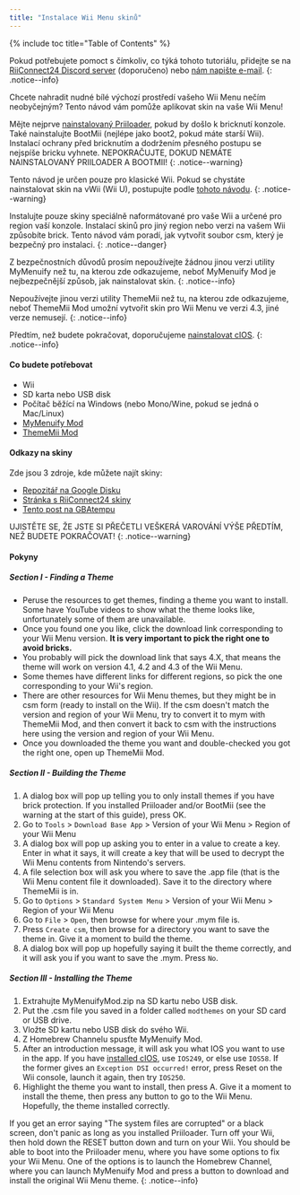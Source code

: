```yaml
---
title: "Instalace Wii Menu skinů"
---
```


{% include toc title="Table of Contents" %}

Pokud potřebujete pomoct s čímkoliv, co týká tohoto tutoriálu, přidejte se na [RiiConnect24 Discord server](https://discord.gg/rc24) (doporučeno) nebo [nám napište e-mail](mailto:support@riiconnect24.net).
{: .notice--info}

Chcete nahradit nudné bílé výchozí prostředí vašeho Wii Menu nečím neobyčejným? Tento návod vám pomůže aplikovat skin na vaše Wii Menu!

Mějte nejprve [nainstalovaný Priiloader](priiloader), pokud by došlo k bricknutí konzole. Také nainstalujte BootMii (nejlépe jako boot2, pokud máte starší Wii). Instalací ochrany před bricknutím a dodržením přesného postupu se nejspíše bricku vyhnete. NEPOKRAČUJTE, DOKUD NEMÁTE NAINSTALOVANÝ PRIILOADER A BOOTMII!
{: .notice--warning}

Tento návod je určen pouze pro klasické Wii. Pokud se chystáte nainstalovat skin na vWii (Wii U), postupujte podle [tohoto návodu](themes-vwii).
{: .notice--warning}

Instalujte pouze skiny speciálně naformátované pro vaše Wii a určené pro region vaší konzole. Instalací skinů pro jiný region nebo verzi na vašem Wii způsobíte brick. Tento návod vám poradí, jak vytvořit soubor csm, který je bezpečný pro instalaci.
{: .notice--danger}

Z bezpečnostních důvodů prosím nepoužívejte žádnou jinou verzi utility MyMenuify než tu, na kterou zde odkazujeme, neboť MyMenuify Mod je nejbezpečnější způsob, jak nainstalovat skin.
{: .notice--info}

Nepoužívejte jinou verzi utility ThemeMii než tu, na kterou zde odkazujeme, neboť ThemeMii Mod umožní vytvořit skin pro Wii Menu ve verzi 4.3, jiné verze nemusejí.
{: .notice--info}

Předtím, než budete pokračovat, doporučujeme [nainstalovat cIOS](cios).
{: .notice--info}

#### Co budete potřebovat

* Wii
* SD karta nebo USB disk
* Počítač běžící na Windows (nebo Mono/Wine, pokud se jedná o Mac/Linux)
* [MyMenuify Mod](https://hbb1.oscwii.org/hbb/MyMenuifyMod/MyMenuifyMod.zip)
* [ThemeMii Mod](/assets/files/New_Thememii_MOD.rar)

#### Odkazy na skiny

Zde jsou 3 zdroje, kde můžete najít skiny:

* [Repozitář na Google Disku](https://drive.google.com/drive/folders/19tyeVQ--bJ0ZUTNg5yvAGvc3G4-euEpm?usp=sharing)
* [Stránka s RiiConnect24 skiny](https://rc24.xyz/goodies/themes/)
* [Tento post na GBAtempu](https://gbatemp.net/threads/wii-theme-team-creations-v2.336596/)

UJISTĚTE SE, ŽE JSTE SI PŘEČETLI VEŠKERÁ VAROVÁNÍ VÝŠE PŘEDTÍM, NEŽ BUDETE POKRAČOVAT!
{: .notice--warning}

#### Pokyny

##### Section I - Finding a Theme

* Peruse the resources to get themes, finding a theme you want to install. Some have YouTube videos to show what the theme looks like, unfortunately some of them are unavailable.
* Once you found one you like, click the download link corresponding to your Wii Menu version. **It is very important to pick the right one to avoid bricks.**
* You probably will pick the download link that says 4.X, that means the theme will work on version 4.1, 4.2 and 4.3 of the Wii Menu.
* Some themes have different links for different regions, so pick the one corresponding to your Wii's region.
* There are other resources for Wii Menu themes, but they might be in csm form (ready to install on the Wii). If the csm doesn't match the version and region of your Wii Menu, try to convert it to mym with ThemeMii Mod, and then convert it back to csm with the instructions here using the version and region of your Wii Menu.
* Once you downloaded the theme you want and double-checked you got the right one, open up ThemeMii Mod.

##### Section II - Building the Theme

1. A dialog box will pop up telling you to only install themes if you have brick protection. If you installed Priiloader and/or BootMii (see the warning at the start of this guide), press OK.
2. Go to `Tools` > `Download Base App` > Version of your Wii Menu > Region of your Wii Menu
3. A dialog box will pop up asking you to enter in a value to create a key. Enter in what it says, it will create a key that will be used to decrypt the Wii Menu contents from Nintendo's servers.
4. A file selection box will ask you where to save the .app file (that is the Wii Menu content file it downloaded). Save it to the directory where ThemeMii is in.
5. Go to `Options` > `Standard System Menu` > Version of your Wii Menu > Region of your Wii Menu
6. Go to `File` > `Open`, then browse for where your .mym file is.
7. Press `Create csm`, then browse for a directory you want to save the theme in. Give it a moment to build the theme.
8. A dialog box will pop up hopefully saying it built the theme correctly, and it will ask you if you want to save the .mym. Press `No`.

##### Section III - Installing the Theme

1. Extrahujte MyMenuifyMod.zip na SD kartu nebo USB disk.
2. Put the .csm file you saved in a folder called `modthemes` on your SD card or USB drive.
3. Vložte SD kartu nebo USB disk do svého Wii.
4. Z Homebrew Channelu spusťte MyMenuify Mod.
5. After an introduction message, it will ask you what IOS you want to use in the app. If you have [installed cIOS](cios), use `IOS249`, or else use `IOS58`. If the former gives an `Exception DSI occurred!` error, press Reset on the Wii console, launch it again, then try `IOS250`.
6. Highlight the theme you want to install, then press A. Give it a moment to install the theme, then press any button to go to the Wii Menu. Hopefully, the theme installed correctly.

If you get an error saying "The system files are corrupted" or a black screen, don't panic as long as you installed Priiloader. Turn off your Wii, then hold down the RESET button down and turn on your Wii. You should be able to boot into the Priiloader menu, where you have some options to fix your Wii Menu. One of the options is to launch the Homebrew Channel, where you can launch MyMenuify Mod and press a button to download and install the original Wii Menu theme.
{: .notice--info}

